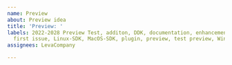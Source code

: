 ```yaml
---
name: Preview
about: Preview idea
title: 'Preview: '
labels: 2022-2028 Preview Test, additon, DDK, documentation, enhancement, fix, good
  first issue, Linux-SDK, MacOS-SDK, plugin, preview, test preview, Windows-SDK
assignees: LevaCompany

---
```



